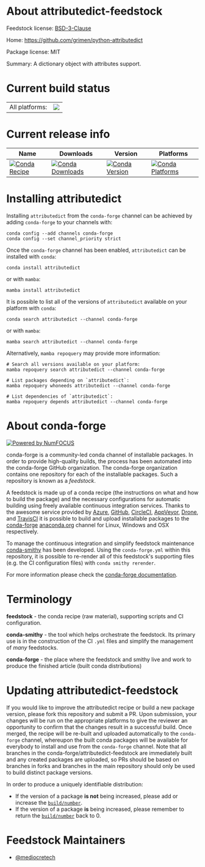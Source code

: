 About attributedict-feedstock
=============================

Feedstock license: [BSD-3-Clause](https://github.com/conda-forge/attributedict-feedstock/blob/main/LICENSE.txt)

Home: https://github.com/grimen/python-attributedict

Package license: MIT

Summary: A dictionary object with attributes support.

Current build status
====================


<table><tr><td>All platforms:</td>
    <td>
      <a href="https://dev.azure.com/conda-forge/feedstock-builds/_build/latest?definitionId=21256&branchName=main">
        <img src="https://dev.azure.com/conda-forge/feedstock-builds/_apis/build/status/attributedict-feedstock?branchName=main">
      </a>
    </td>
  </tr>
</table>

Current release info
====================

| Name | Downloads | Version | Platforms |
| --- | --- | --- | --- |
| [![Conda Recipe](https://img.shields.io/badge/recipe-attributedict-green.svg)](https://anaconda.org/conda-forge/attributedict) | [![Conda Downloads](https://img.shields.io/conda/dn/conda-forge/attributedict.svg)](https://anaconda.org/conda-forge/attributedict) | [![Conda Version](https://img.shields.io/conda/vn/conda-forge/attributedict.svg)](https://anaconda.org/conda-forge/attributedict) | [![Conda Platforms](https://img.shields.io/conda/pn/conda-forge/attributedict.svg)](https://anaconda.org/conda-forge/attributedict) |

Installing attributedict
========================

Installing `attributedict` from the `conda-forge` channel can be achieved by adding `conda-forge` to your channels with:

```
conda config --add channels conda-forge
conda config --set channel_priority strict
```

Once the `conda-forge` channel has been enabled, `attributedict` can be installed with `conda`:

```
conda install attributedict
```

or with `mamba`:

```
mamba install attributedict
```

It is possible to list all of the versions of `attributedict` available on your platform with `conda`:

```
conda search attributedict --channel conda-forge
```

or with `mamba`:

```
mamba search attributedict --channel conda-forge
```

Alternatively, `mamba repoquery` may provide more information:

```
# Search all versions available on your platform:
mamba repoquery search attributedict --channel conda-forge

# List packages depending on `attributedict`:
mamba repoquery whoneeds attributedict --channel conda-forge

# List dependencies of `attributedict`:
mamba repoquery depends attributedict --channel conda-forge
```


About conda-forge
=================

[![Powered by
NumFOCUS](https://img.shields.io/badge/powered%20by-NumFOCUS-orange.svg?style=flat&colorA=E1523D&colorB=007D8A)](https://numfocus.org)

conda-forge is a community-led conda channel of installable packages.
In order to provide high-quality builds, the process has been automated into the
conda-forge GitHub organization. The conda-forge organization contains one repository
for each of the installable packages. Such a repository is known as a *feedstock*.

A feedstock is made up of a conda recipe (the instructions on what and how to build
the package) and the necessary configurations for automatic building using freely
available continuous integration services. Thanks to the awesome service provided by
[Azure](https://azure.microsoft.com/en-us/services/devops/), [GitHub](https://github.com/),
[CircleCI](https://circleci.com/), [AppVeyor](https://www.appveyor.com/),
[Drone](https://cloud.drone.io/welcome), and [TravisCI](https://travis-ci.com/)
it is possible to build and upload installable packages to the
[conda-forge](https://anaconda.org/conda-forge) [anaconda.org](https://anaconda.org/)
channel for Linux, Windows and OSX respectively.

To manage the continuous integration and simplify feedstock maintenance
[conda-smithy](https://github.com/conda-forge/conda-smithy) has been developed.
Using the ``conda-forge.yml`` within this repository, it is possible to re-render all of
this feedstock's supporting files (e.g. the CI configuration files) with ``conda smithy rerender``.

For more information please check the [conda-forge documentation](https://conda-forge.org/docs/).

Terminology
===========

**feedstock** - the conda recipe (raw material), supporting scripts and CI configuration.

**conda-smithy** - the tool which helps orchestrate the feedstock.
                   Its primary use is in the construction of the CI ``.yml`` files
                   and simplify the management of *many* feedstocks.

**conda-forge** - the place where the feedstock and smithy live and work to
                  produce the finished article (built conda distributions)


Updating attributedict-feedstock
================================

If you would like to improve the attributedict recipe or build a new
package version, please fork this repository and submit a PR. Upon submission,
your changes will be run on the appropriate platforms to give the reviewer an
opportunity to confirm that the changes result in a successful build. Once
merged, the recipe will be re-built and uploaded automatically to the
`conda-forge` channel, whereupon the built conda packages will be available for
everybody to install and use from the `conda-forge` channel.
Note that all branches in the conda-forge/attributedict-feedstock are
immediately built and any created packages are uploaded, so PRs should be based
on branches in forks and branches in the main repository should only be used to
build distinct package versions.

In order to produce a uniquely identifiable distribution:
 * If the version of a package **is not** being increased, please add or increase
   the [``build/number``](https://docs.conda.io/projects/conda-build/en/latest/resources/define-metadata.html#build-number-and-string).
 * If the version of a package **is** being increased, please remember to return
   the [``build/number``](https://docs.conda.io/projects/conda-build/en/latest/resources/define-metadata.html#build-number-and-string)
   back to 0.

Feedstock Maintainers
=====================

* [@mediocretech](https://github.com/mediocretech/)

